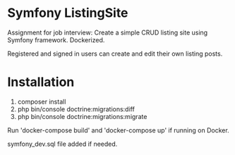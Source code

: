 # Symfony ListingSite
Assignment for job interview:
Create a simple CRUD listing site using Symfony framework.
Dockerized.

Registered and signed in users can create and edit their own listing posts.

# Installation
1. composer install
2. php bin/console doctrine:migrations:diff
3. php bin/console doctrine:migrations:migrate

Run 'docker-compose build' and 'docker-compose up' if running on Docker.

symfony_dev.sql file added if needed.
